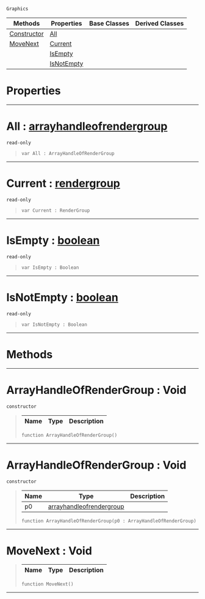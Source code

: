  `Graphics`

|Methods|Properties|Base Classes|Derived Classes|
|---|---|---|---|
|[ Constructor](https://github.com/ZilchEngine/ZilchDocs/blob/master/code_reference/class_reference/arrayhandleofrendergroup.md#arrayhandleofrendergroup)|[ All](https://github.com/ZilchEngine/ZilchDocs/blob/master/code_reference/class_reference/arrayhandleofrendergroup.md#all-zilch-engine-document)| | |
|[ MoveNext](https://github.com/ZilchEngine/ZilchDocs/blob/master/code_reference/class_reference/arrayhandleofrendergroup.md#movenext-void)|[ Current](https://github.com/ZilchEngine/ZilchDocs/blob/master/code_reference/class_reference/arrayhandleofrendergroup.md#current-zilch-engine-docu)| | |
| |[ IsEmpty](https://github.com/ZilchEngine/ZilchDocs/blob/master/code_reference/class_reference/arrayhandleofrendergroup.md#isempty-zilch-engine-docu)| | |
| |[ IsNotEmpty](https://github.com/ZilchEngine/ZilchDocs/blob/master/code_reference/class_reference/arrayhandleofrendergroup.md#isnotempty-zilch-engine-d)| | |


 #  Properties


---  
 #  All : [arrayhandleofrendergroup](https://github.com/ZilchEngine/ZilchDocs/blob/master/code_reference/class_reference/arrayhandleofrendergroup.md)

 `read-only`

> 
> ``` lang=cpp, name=Nada
> var All : ArrayHandleOfRenderGroup


---  
 #  Current : [rendergroup](https://github.com/ZilchEngine/ZilchDocs/blob/master/code_reference/class_reference/rendergroup.md)

 `read-only`

> 
> ``` lang=cpp, name=Nada
> var Current : RenderGroup


---  
 #  IsEmpty : [boolean](https://github.com/ZilchEngine/ZilchDocs/blob/master/code_reference/nada_base_types/boolean.md)

 `read-only`

> 
> ``` lang=cpp, name=Nada
> var IsEmpty : Boolean


---  
 #  IsNotEmpty : [boolean](https://github.com/ZilchEngine/ZilchDocs/blob/master/code_reference/nada_base_types/boolean.md)

 `read-only`

> 
> ``` lang=cpp, name=Nada
> var IsNotEmpty : Boolean


---  
 #  Methods


---  
 #  ArrayHandleOfRenderGroup : Void

 `constructor`

> 
> |Name|Type|Description|
> |---|---|---|
> ``` lang=cpp, name=Nada
> function ArrayHandleOfRenderGroup()
> ``` 


---  
 #  ArrayHandleOfRenderGroup : Void

 `constructor`

> 
> |Name|Type|Description|
> |---|---|---|
> |p0|[arrayhandleofrendergroup](https://github.com/ZilchEngine/ZilchDocs/blob/master/code_reference/class_reference/arrayhandleofrendergroup.md)| |
> ``` lang=cpp, name=Nada
> function ArrayHandleOfRenderGroup(p0 : ArrayHandleOfRenderGroup)
> ``` 


---  
 #  MoveNext : Void

> 
> |Name|Type|Description|
> |---|---|---|
> ``` lang=cpp, name=Nada
> function MoveNext()
> ``` 


---  
 

 